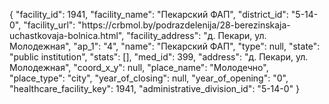 {
    "facility_id": 1941,
    "facility_name": "Пекарский ФАП",
    "district_id": "5-14-0",
    "facility_url": "https:\/\/crbmol.by\/podrazdelenija\/28-berezinskaja-uchastkovaja-bolnica.html",
    "facility_address": "д. Пекари, ул. Молодежная",
    "ap_1": "4",
    "name": "Пекарский ФАП",
    "type": null,
    "state": "public institution",
    "stats": [],
    "med_id": 399,
    "address": "д. Пекари, ул. Молодежная",
    "coord_x_y": null,
    "place_name": "Молодечно",
    "place_type": "city",
    "year_of_closing": null,
    "year_of_opening": "0",
    "healthcare_facility_key": 1941,
    "administrative_division_id": "5-14-0"
}